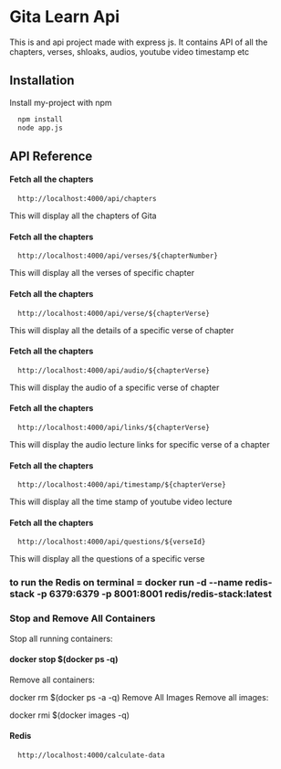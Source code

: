 
# Gita Learn Api

This is and api project made with express js. It contains API of all the chapters, verses, shloaks, audios, youtube video timestamp etc





## Installation

Install my-project with npm

```bash
  npm install
  node app.js
```
    
    
## API Reference

#### Fetch all the chapters

```http
  http://localhost:4000/api/chapters
```
This will display all the chapters of Gita

#### Fetch all the chapters

```http
  http://localhost:4000/api/verses/${chapterNumber}
```
This will display all the verses of specific chapter

#### Fetch all the chapters

```http
  http://localhost:4000/api/verse/${chapterVerse}
```
This will display all the details of a specific verse of chapter

#### Fetch all the chapters

```http
  http://localhost:4000/api/audio/${chapterVerse}
```
This will display the audio of a specific verse of chapter

#### Fetch all the chapters

```http
  http://localhost:4000/api/links/${chapterVerse}
```
This will display the audio lecture links for specific verse of a chapter

#### Fetch all the chapters


```http
  http://localhost:4000/api/timestamp/${chapterVerse}
```
This will display all the time stamp of youtube video lecture

#### Fetch all the chapters

```http
  http://localhost:4000/api/questions/${verseId}
```
This will display all the questions of a specific verse
### to run the Redis on terminal = docker run -d --name redis-stack -p 6379:6379 -p 8001:8001 redis/redis-stack:latest
### Stop and Remove All Containers
Stop all running containers:

#### docker stop $(docker ps -q)
Remove all containers:

docker rm $(docker ps -a -q)
Remove All Images
Remove all images:

docker rmi $(docker images -q)
#### Redis

```http
  http://localhost:4000/calculate-data
```


